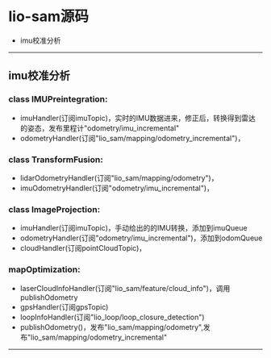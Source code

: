 # lio-sam源码

- imu校准分析

---

## imu校准分析

### class IMUPreintegration:
- imuHandler(订阅imuTopic)，实时的IMU数据进来，修正后，转换得到雷达的姿态，发布里程计"odometry/imu_incremental"
- odometryHandler(订阅"lio_sam/mapping/odometry_incremental")，

### class TransformFusion:
- lidarOdometryHandler(订阅"lio_sam/mapping/odometry")，
- imuOdometryHandler(订阅"odometry/imu_incremental")，


### class ImageProjection:
- imuHandler(订阅imuTopic)，手动给出的的IMU转换，添加到imuQueue
- odometryHandler(订阅"odometry/imu_incremental")，添加到odomQueue
- cloudHandler(订阅pointCloudTopic)，


### mapOptimization:
- laserCloudInfoHandler(订阅"lio_sam/feature/cloud_info")，调用publishOdometry
- gpsHandler(订阅gpsTopic)
- loopInfoHandler(订阅"lio_loop/loop_closure_detection")
- publishOdometry()，发布"lio_sam/mapping/odometry",发布"lio_sam/mapping/odometry_incremental"

---